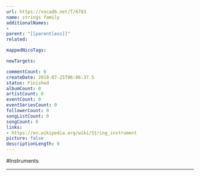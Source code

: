 ```yaml
---
url: https://vocadb.net/T/6783
name: strings family
additionalNames: 
- 
parent: "[[parentless]]"
related:

mappedNicoTags:

newTargets:

commentCount: 0
createDate: 2018-07-25T06:06:37.5
status: Finished
albumCount: 0
artistCount: 0
eventCount: 0
eventSeriesCount: 0
followerCount: 0
songListCount: 0
songCount: 0
links: 
- https://en.wikipedia.org/wiki/String_instrument
picture: false
descriptionLength: 0
---
```


#Instruments



---

